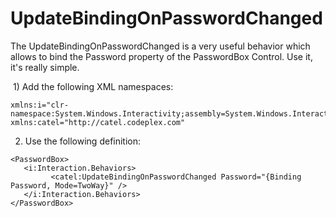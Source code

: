# UpdateBindingOnPasswordChanged

The UpdateBindingOnPasswordChanged is a very useful behavior which allows to bind the Password property of the PasswordBox Control. Use it, it's really simple.

 1) Add the following XML namespaces:

```
xmlns:i="clr-namespace:System.Windows.Interactivity;assembly=System.Windows.Interactivity"
xmlns:catel="http://catel.codeplex.com"
```

2) Use the following definition:

```
<PasswordBox>
   <i:Interaction.Behaviors>
         <catel:UpdateBindingOnPasswordChanged Password="{Binding Password, Mode=TwoWay}" />
   </i:Interaction.Behaviors>
</PasswordBox>
```